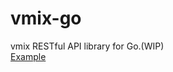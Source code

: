 # vmix-go
vmix RESTful API library for Go.(WIP)  
[Example](https://github.com/FlowingSPDG/vmix-go/tree/master/example)